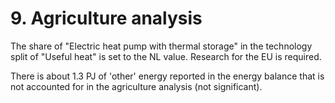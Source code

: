 # 9. Agriculture analysis

The share of "Electric heat pump with thermal storage" in the technology split of "Useful heat" is set to the NL value. Research for the EU is required.

There is about 1.3 PJ of 'other' energy reported in the energy balance that is not accounted for in the agriculture analysis (not significant).

